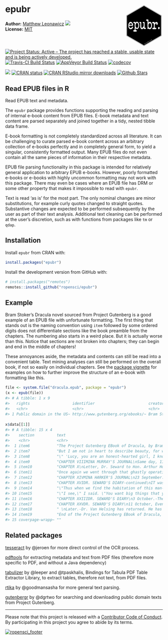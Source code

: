 
<!-- README.md is generated from README.Rmd. Please edit that file -->

# epubr <img src="man/figures/logo.png" style="margin-left:10px;margin-bottom:5px;" width="120" align="right">

**Author:** [Matthew Leonawicz](https://github.com/leonawicz/)
<a href="https://orcid.org/0000-0001-9452-2771" target="orcid.widget">
<image class="orcid" src="https://members.orcid.org/sites/default/files/vector_iD_icon.svg" height="16"></a>
<br/> **License:** [MIT](https://opensource.org/licenses/MIT)<br/>

[![Project Status: Active – The project has reached a stable, usable
state and is being actively
developed.](http://www.repostatus.org/badges/latest/active.svg)](http://www.repostatus.org/#active)
[![Travis-CI Build
Status](https://travis-ci.org/ropensci/epubr.svg?branch=master)](https://travis-ci.org/ropensci/epubr)
[![AppVeyor Build
Status](https://ci.appveyor.com/api/projects/status/github/ropensci/epubr?branch=master&svg=true)](https://ci.appveyor.com/project/leonawicz/epubr)
[![codecov](https://codecov.io/gh/ropensci/epubr/branch/master/graph/badge.svg)](https://codecov.io/gh/ropensci/epubr)

[![](https://badges.ropensci.org/222_status.svg)](https://github.com/ropensci/onboarding/issues/222)
[![CRAN
status](http://www.r-pkg.org/badges/version/epubr)](https://cran.r-project.org/package=epubr)
[![CRAN RStudio mirror
downloads](http://cranlogs.r-pkg.org/badges/epubr)](https://cran.r-project.org/package=epubr)
[![Github
Stars](https://img.shields.io/github/stars/ropensci/epubr.svg?style=social&label=Github)](https://github.com/ropensci/epubr)

## Read EPUB files in R

Read EPUB text and metadata.

The `epubr` package provides functions supporting the reading and
parsing of internal e-book content from EPUB files. E-book metadata and
text content are parsed separately and joined together in a tidy, nested
tibble data frame.

E-book formatting is not completely standardized across all literature.
It can be challenging to curate parsed e-book content across an
arbitrary collection of e-books perfectly and in completely general
form, to yield a singular, consistently formatted output. Many EPUB
files do not even contain all the same pieces of information in their
respective metadata.

EPUB file parsing functionality in this package is intended for
relatively general application to arbitrary EPUB e-books. However,
poorly formatted e-books or e-books with highly uncommon formatting may
not work with this package. There may even be cases where an EPUB file
has DRM or some other property that makes it impossible to read with
`epubr`.

Text is read ‘as is’ for the most part. The only nominal changes are
minor substitutions, for example curly quotes changed to straight
quotes. Substantive changes are expected to be performed subsequently by
the user as part of their text analysis. Additional text cleaning can be
performed at the user’s discretion, such as with functions from packages
like `tm` or `qdap`.

## Installation

Install `epubr` from CRAN with:

``` r
install.packages("epubr")
```

Install the development version from GitHub with:

``` r
# install.packages("remotes")
remotes::install_github("ropensci/epubr")
```

## Example

Bram Stoker’s Dracula novel sourced from Project Gutenberg is a good
example of an EPUB file with unfortunate formatting. The first thing
that stands out is the naming convention using `item` followed by some
ordered digits does not differentiate sections like the book preamble
from the chapters. The numbering also starts in a weird place. But it is
actually worse than this. Notice that sections are not broken into
chapters; they can begin and end in the middle of chapters\!

These annoyances aside, the metadata and contents can still be read into
a convenient table. Text mining analyses can still be performed on the
overall book, if not so easily on individual chapters. See the [package
vignette](https://docs.ropensci.org/epubr/articles/epubr.html) for
examples on how to further improve the structure of an e-book with
formatting like this.

``` r
file <- system.file("dracula.epub", package = "epubr")
(x <- epub(file))
#> # A tibble: 1 x 9
#>   rights                   identifier                        creator     title   language subject     date      source                                        data           
#>   <chr>                    <chr>                             <chr>       <chr>   <chr>    <chr>       <chr>     <chr>                                         <list>         
#> 1 Public domain in the US~ http://www.gutenberg.org/ebooks/~ Bram Stoker Dracula en       Horror tal~ 1995-10-~ http://www.gutenberg.org/files/345/345-h/345~ <tibble [15 x ~

x$data[[1]]
#> # A tibble: 15 x 4
#>    section          text                                                                                                                                          nword nchar
#>    <chr>            <chr>                                                                                                                                         <int> <int>
#>  1 item6            "The Project Gutenberg EBook of Dracula, by Bram StokerThis eBook is for the use of anyone anywhere at no cost and withalmost no restriction~ 11446 60972
#>  2 item7            "But I am not in heart to describe beauty, for when I had seen the view I explored further; doors, doors, doors everywhere, and all locked a~ 13879 71798
#>  3 item8            "\" 'Lucy, you are an honest-hearted girl, I know. I should not be here speaking to you as I am now if I did not believe you clean grit, rig~ 12474 65522
#>  4 item9            "CHAPTER VIIIMINA MURRAY'S JOURNAL\nSame day, 11 o'clock p. m.-Oh, but I am tired! If it were not that I had made my diary a duty I should n~ 12177 62724
#>  5 item10           "CHAPTER X\nLetter, Dr. Seward to Hon. Arthur Holmwood.\n\"6 September.\n\"My dear Art,-\n\"My news to-day is not so good. Lucy this morning~ 12806 66678
#>  6 item11           "Once again we went through that ghastly operation. I have not the heart to go through with the details. Lucy had got a terrible shock and i~ 12103 62949
#>  7 item12           "CHAPTER XIVMINA HARKER'S JOURNAL\n23 September.-Jonathan is better after a bad night. I am so glad that he has plenty of work to do, for th~ 12214 62234
#>  8 item13           "CHAPTER XVIDR. SEWARD'S DIARY-continued\nIT was just a quarter before twelve o'clock when we got into the churchyard over the low wall. The~ 13990 72903
#>  9 item14           "\"Thus when we find the habitation of this man-that-was, we can confine him to his coffin and destroy him, if we obey what we know. But he ~ 13356 69779
#> 10 item15           "\"I see,\" I said. \"You want big things that you can make your teeth meet in? How would you like to breakfast on elephant?\"\n\"What ridic~ 12866 66921
#> 11 item16           "CHAPTER XXIIIDR. SEWARD'S DIARY\n3 October.-The time seemed terrible long whilst we were waiting for the coming of Godalming and Quincey Mo~ 11928 61550
#> 12 item17           "CHAPTER XXVDR. SEWARD'S DIARY\n11 October, Evening.-Jonathan Harker has asked me to note this, as he says he is hardly equal to the task, a~ 13119 68564
#> 13 item18           " \nLater.-Dr. Van Helsing has returned. He has got the carriage and horses; we are to have some dinner, and to start in an hour. The landla~  8435 43464
#> 14 item19           "End of the Project Gutenberg EBook of Dracula, by Bram Stoker*** END OF THIS PROJECT GUTENBERG EBOOK DRACULA ******** This file should be n~  2665 18541
#> 15 coverpage-wrapp~ ""                                                                                                                                                0     0
```

## Related packages

[tesseract](https://github.com/ropensci/tesseract) by @jeroen for more
direct control of the OCR process.

[pdftools](https://github.com/ropensci/pdftools) for extracting metadata
and text from PDF files (therefore more specific to PDF, and without a
Java dependency)

[tabulizer](https://github.com/ropensci/tabulizer) by @leeper and
@tpaskhalis, Bindings for Tabula PDF Table Extractor Library, to extract
tables, therefore not text, from PDF files.

[rtika](https://github.com/ropensci/rtika) by @goodmansasha for more
general text parsing.

[gutenbergr](https://github.com/ropenscilabs/gutenbergr) by @dgrtwo for
searching and downloading public domain texts from Project Gutenberg.

-----

Please note that this project is released with a [Contributor Code of
Conduct](https://github.com/ropensci/epubr/blob/master/CODE_OF_CONDUCT.md).
By participating in this project you agree to abide by its terms.

[![ropensci\_footer](https://ropensci.org/public_images/ropensci_footer.png)](https://ropensci.org)
